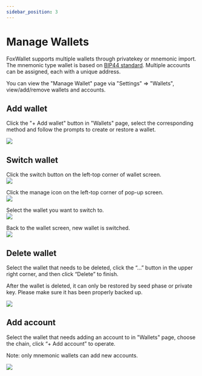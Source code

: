 ```yaml
---
sidebar_position: 3
---
```


# Manage Wallets
FoxWallet supports multiple wallets through privatekey or mnemonic import. The mnemonic type wallet is based on [BIP44 standard](https://github.com/bitcoin/bips/blob/master/bip-0044.mediawiki). Multiple accounts can be assigned, each with a unique address.  

You can view the "Manage Wallet" page via "Settings" => "Wallets", view/add/remove wallets and accounts. 

## Add wallet
Click the "+ Add wallet" button in "Wallets" page, select the corresponding method and follow the prompts to create or restore a wallet.

![](./img/add-wallet.png)

## Switch wallet
Click the switch button on the left-top corner of wallet screen.  
![](./img/switch-wallet-1.png)  

Click the manage icon on the left-top corner of pop-up screen.  
![](./img/switch-wallet-2.png)  

Select the wallet you want to switch to.  
![](./img/switch-wallet-3.png)  

Back to the wallet screen, new wallet is switched.  
![](./img/switch-wallet-4.png)  

## Delete wallet
Select the wallet that needs to be deleted, click the “...” button in the upper right corner, and then click “Delete” to finish. 

After the wallet is deleted, it can only be restored by seed phase or private key. 
Please make sure it has been properly backed up.

![](./img/delete-wallet.png)

## Add account
Select the wallet that needs adding an account to in "Wallets" page, choose the chain, click “+ Add account” to operate. 

Note: only mnemonic wallets can add new accounts.

![](./img/add-account-2.png)



